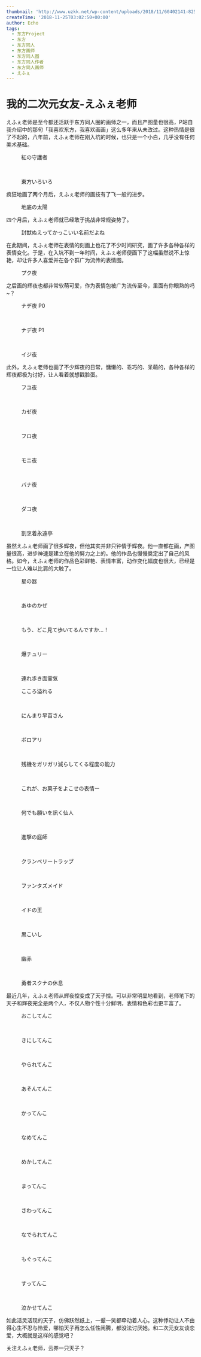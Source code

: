 ```yaml
---
thumbnail: 'http://www.uzkk.net/wp-content/uploads/2018/11/60402141-825x510.png'
createTime: '2018-11-25T03:02:50+00:00'
author: Echo
tags:
  - 东方Project
  - 东方
  - 东方同人
  - 东方画师
  - 东方同人图
  - 东方同人作者
  - 东方同人画师
  - えふぇ
---
```


# 我的二次元女友-えふぇ老师

えふぇ老师是至今都还活跃于东方同人圈的画师之一，而且产图量也很高，P站自我介绍中的那句「我喜欢东方，我喜欢画画」这么多年来从未改过。这种热情是很了不起的，八年前，えふぇ老师在刚入坑的时候，也只是一个小白，几乎没有任何美术基础。

<figure>
  <img src="http://www.uzkk.net/wp-content/uploads/2018/11/8624397_p0.jpg" alt=""/>
  <figcaption>紅の守護者</figcaption>
</figure>

 

<figure>
  <img src="http://www.uzkk.net/wp-content/uploads/2018/11/10215970_p0.jpg" alt=""/>
  <figcaption>東方いろいろ</figcaption>
</figure>

疯狂地画了两个月后，えふぇ老师的画技有了飞一般的进步。

<figure>
  <img src="http://www.uzkk.net/wp-content/uploads/2018/11/11587054_p0.jpg" alt=""/>
  <figcaption>地底の太陽</figcaption>
</figure>

四个月后，えふぇ老师就已经敢于挑战非常规姿势了。

<figure>
  <img src="http://www.uzkk.net/wp-content/uploads/2018/11/12723284_p0.jpg" alt=""/>
  <figcaption>封獣ぬえってかっこいい名前だよね</figcaption>
</figure>

在此期间，えふぇ老师在表情的刻画上也花了不少时间研究，画了许多各种各样的表情变化。于是，在入坑不到一年时间，えふぇ老师便画下了这幅虽然说不上惊艳，却让许多人喜爱并在各个群广为流传的表情图。

<figure>
  <img src="http://www.uzkk.net/wp-content/uploads/2018/11/15848826_p0.png" alt=""/>
  <figcaption>プク夜</figcaption>
</figure>

之后画的辉夜也都非常软萌可爱，作为表情包被广为流传至今，里面有你眼熟的吗~？

<figure>
  <img src="http://www.uzkk.net/wp-content/uploads/2018/11/18354028_p0.jpg" alt=""/>
  <figcaption>ナデ夜 P0</figcaption>
</figure>

 

<figure>
  <img src="http://www.uzkk.net/wp-content/uploads/2018/11/18354028_p1.jpg" alt=""/>
  <figcaption>ナデ夜 P1</figcaption>
</figure>

 

<figure>
  <img src="http://www.uzkk.net/wp-content/uploads/2018/11/18662813_p0.jpg" alt=""/>
  <figcaption>イジ夜</figcaption>
</figure>

此外，えふぇ老师也画了不少辉夜的日常，慵懒的、乖巧的、呆萌的，各种各样的辉夜都极为讨好，让人看着就想戳脸蛋。

<figure>
  <img src="http://www.uzkk.net/wp-content/uploads/2018/11/48189635_p0-1.jpg" alt=""/>
  <figcaption>フユ夜</figcaption>
</figure>

 

<figure>
  <img src="http://www.uzkk.net/wp-content/uploads/2018/11/18522191_p0.jpg" alt=""/>
  <figcaption>カゼ夜</figcaption>
</figure>

 

<figure>
  <img src="http://www.uzkk.net/wp-content/uploads/2018/11/26261566_p0.jpg" alt=""/>
  <figcaption>フロ夜</figcaption>
</figure>

 

<figure>
  <img src="http://www.uzkk.net/wp-content/uploads/2018/11/27599079_p0.jpg" alt=""/>
  <figcaption>モニ夜</figcaption>
</figure>

 

<figure>
  <img src="http://www.uzkk.net/wp-content/uploads/2018/11/37655892_p0.jpg" alt=""/>
  <figcaption>バナ夜</figcaption>
</figure>

 

<figure>
  <img src="http://www.uzkk.net/wp-content/uploads/2018/11/52053527_p0.png" alt=""/>
  <figcaption>ダコ夜</figcaption>
</figure>

 

<figure>
  <img src="http://www.uzkk.net/wp-content/uploads/2018/11/50237792_p0-1.jpg" alt=""/>
  <figcaption>割烹着永遠亭</figcaption>
</figure>

虽然えふぇ老师画了很多辉夜，但他其实并非只钟情于辉夜。他一直都在画，产图量很高，进步神速是建立在他的努力之上的。他的作品也慢慢奠定出了自己的风格。如今，えふぇ老师的作品色彩鲜艳、表情丰富，动作变化幅度也很大，已经是一位让人难以比肩的大触了。

<figure>
  <img src="http://www.uzkk.net/wp-content/uploads/2018/11/34689497_p0.jpg" alt=""/>
  <figcaption>星の器</figcaption>
</figure>

 

<figure>
  <img src="http://www.uzkk.net/wp-content/uploads/2018/11/34544357_p0.png" alt=""/>
  <figcaption>あゆのかぜ</figcaption>
</figure>

 

<figure>
  <img src="http://www.uzkk.net/wp-content/uploads/2018/11/54889759_p0.png" alt=""/>
  <figcaption>もう、どこ見て歩いてるんですか…！</figcaption>
</figure>

 

<figure>
  <img src="http://www.uzkk.net/wp-content/uploads/2018/11/53895655_p0.png" alt=""/>
  <figcaption>爆チュリー</figcaption>
</figure>

 

<figure>
  <img src="http://www.uzkk.net/wp-content/uploads/2018/11/56475155_p0.jpg" alt=""/>
  <figcaption>連れ歩き面霊気</figcaption>
</figure>

<figure>
  <img src="http://www.uzkk.net/wp-content/uploads/2018/11/42323373_p0.jpg" alt=""/>
  <figcaption>こころ溢れる</figcaption>
</figure>

 

<figure>
  <img src="http://www.uzkk.net/wp-content/uploads/2018/11/53369232_p0.png" alt=""/>
  <figcaption>にんまり早苗さん</figcaption>
</figure>

 

<figure>
  <img src="http://www.uzkk.net/wp-content/uploads/2018/11/51479927_p0.png" alt=""/>
  <figcaption>ボロアリ</figcaption>
</figure>

 

<figure>
  <img src="http://www.uzkk.net/wp-content/uploads/2018/11/37945384_p0.png" alt=""/>
  <figcaption>残機をガリガリ減らしてくる程度の能力</figcaption>
</figure>

 

<figure>
  <img src="http://www.uzkk.net/wp-content/uploads/2018/11/46628486_p0.jpg" alt=""/>
  <figcaption>これが、お菓子をよこせの表情ー</figcaption>
</figure>

 

<figure>
  <img src="http://www.uzkk.net/wp-content/uploads/2018/11/51957520_p0.jpg" alt=""/>
  <figcaption>何でも願いを訊く仙人</figcaption>
</figure>

 

<figure>
  <img src="http://www.uzkk.net/wp-content/uploads/2018/11/35713556_p0.jpg" alt=""/>
  <figcaption>進撃の庭師</figcaption>
</figure>

 

<figure>
  <img src="http://www.uzkk.net/wp-content/uploads/2018/11/35357655_p0.jpg" alt=""/>
  <figcaption>クランベリートラップ</figcaption>
</figure>

 

<figure>
  <img src="http://www.uzkk.net/wp-content/uploads/2018/11/42910184_p0.jpg" alt=""/>
  <figcaption>ファンタズメイド</figcaption>
</figure>

 

<figure>
  <img src="http://www.uzkk.net/wp-content/uploads/2018/11/36115229_p0.jpg" alt=""/>
  <figcaption>イドの王</figcaption>
</figure>

 

<figure>
  <img src="http://www.uzkk.net/wp-content/uploads/2018/11/40420714_p0.jpg" alt=""/>
  <figcaption>黒こいし</figcaption>
</figure>

 

<figure>
  <img src="http://www.uzkk.net/wp-content/uploads/2018/11/41622381_p0-1.jpg" alt=""/>
  <figcaption>幽赤</figcaption>
</figure>

 

<figure>
  <img src="http://www.uzkk.net/wp-content/uploads/2018/11/42168521_p0.png" alt=""/>
  <figcaption>勇者スクナの休息</figcaption>
</figure>

最近几年，えふぇ老师从辉夜控变成了天子控。可以非常明显地看到，老师笔下的天子和辉夜完全是两个人，不仅人物个性十分鲜明，表情和色彩也更丰富了。

<figure>
  <img src="http://www.uzkk.net/wp-content/uploads/2018/11/57130967_p0.jpg" alt=""/>
  <figcaption>おこしてんこ</figcaption>
</figure>

 

<figure>
  <img src="http://www.uzkk.net/wp-content/uploads/2018/11/56705535_p0.jpg" alt=""/>
  <figcaption>きにしてんこ</figcaption>
</figure>

 

<figure>
  <img src="http://www.uzkk.net/wp-content/uploads/2018/11/53573369_p0-1.png" alt=""/>
  <figcaption>やられてんこ</figcaption>
</figure>

 

<figure>
  <img src="http://www.uzkk.net/wp-content/uploads/2018/11/58235014_p0.jpg" alt=""/>
  <figcaption>あそんてんこ</figcaption>
</figure>

 

<figure>
  <img src="http://www.uzkk.net/wp-content/uploads/2018/11/62029651_p0.jpg" alt=""/>
  <figcaption>かってんこ</figcaption>
</figure>

 

<figure>
  <img src="http://www.uzkk.net/wp-content/uploads/2018/11/62718063_p0.jpg" alt=""/>
  <figcaption>なめてんこ</figcaption>
</figure>

 

<figure>
  <img src="http://www.uzkk.net/wp-content/uploads/2018/11/64061746_p0.jpg" alt=""/>
  <figcaption>めかしてんこ</figcaption>
</figure>

 

<figure>
  <img src="http://www.uzkk.net/wp-content/uploads/2018/11/60402141_p0.jpg" alt=""/>
  <figcaption>まってんこ</figcaption>
</figure>

 

<figure>
  <img src="http://www.uzkk.net/wp-content/uploads/2018/11/65649214_p0.jpg" alt=""/>
  <figcaption>さわってんこ</figcaption>
</figure>

 

<figure>
  <img src="http://www.uzkk.net/wp-content/uploads/2018/11/68303583_p0.jpg" alt=""/>
  <figcaption>なでられてんこ</figcaption>
</figure>

 

<figure>
  <img src="http://www.uzkk.net/wp-content/uploads/2018/11/58780775_p0.jpg" alt=""/>
  <figcaption>もぐってんこ</figcaption>
</figure>

 

<figure>
  <img src="http://www.uzkk.net/wp-content/uploads/2018/11/31086571_p0.jpg" alt=""/>
  <figcaption>すってんこ</figcaption>
</figure>

 

<figure>
  <img src="http://www.uzkk.net/wp-content/uploads/2018/11/21521148_p0.jpg" alt=""/>
  <figcaption>泣かせてんこ</figcaption>
</figure>

如此活灵活现的天子，仿佛跃然纸上，一颦一笑都牵动着人心。这种悸动让人不由得心生不忍与怜爱，哪怕天子再怎么任性闹腾，都没法讨厌她。和二次元女友谈恋爱，大概就是这样的感觉吧？

关注えふぇ老师，云养一只天子？
